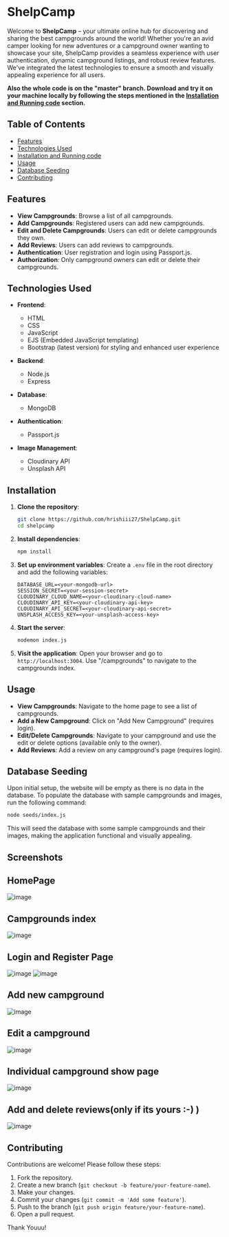 # ShelpCamp

Welcome to **ShelpCamp** – your ultimate online hub for discovering and sharing the best campgrounds around the world! Whether you're an avid camper looking for new adventures or a campground owner wanting to showcase your site, ShelpCamp provides a seamless experience with user authentication, dynamic campground listings, and robust review features. We've integrated the latest technologies to ensure a smooth and visually appealing experience for all users.

**Also the whole code is on the "master" branch. Download and try it on your machine locally by following the steps mentioned in the [Installation and Running code](#installation) section.**

## Table of Contents
- [Features](#features)
- [Technologies Used](#technologies-used)
- [Installation and Running code](#installation)
- [Usage](#usage)
- [Database Seeding](#database-seeding)
- [Contributing](#contributing)

## Features
- **View Campgrounds**: Browse a list of all campgrounds.
- **Add Campgrounds**: Registered users can add new campgrounds.
- **Edit and Delete Campgrounds**: Users can edit or delete campgrounds they own.
- **Add Reviews**: Users can add reviews to campgrounds.
- **Authentication**: User registration and login using Passport.js.
- **Authorization**: Only campground owners can edit or delete their campgrounds.

## Technologies Used
- **Frontend**:
  - HTML
  - CSS
  - JavaScript
  - EJS (Embedded JavaScript templating)
  - Bootstrap (latest version) for styling and enhanced user experience

- **Backend**:
  - Node.js
  - Express

- **Database**:
  - MongoDB

- **Authentication**:
  - Passport.js

- **Image Management**:
  - Cloudinary API
  - Unsplash API

## Installation
1. **Clone the repository**:
    ```bash
    git clone https://github.com/hrishiii27/ShelpCamp.git
    cd shelpcamp
    ```

2. **Install dependencies**:
    ```bash
    npm install
    ```

3. **Set up environment variables**:
    Create a `.env` file in the root directory and add the following variables:
    ```plaintext
    DATABASE_URL=<your-mongodb-url>
    SESSION_SECRET=<your-session-secret>
    CLOUDINARY_CLOUD_NAME=<your-cloudinary-cloud-name>
    CLOUDINARY_API_KEY=<your-cloudinary-api-key>
    CLOUDINARY_API_SECRET=<your-cloudinary-api-secret>
    UNSPLASH_ACCESS_KEY=<your-unsplash-access-key>
    ```

4. **Start the server**:
    ```bash
    nodemon index.js
    ```

5. **Visit the application**:
    Open your browser and go to `http://localhost:3004`.
    Use "/campgrounds" to navigate to the campgrounds index.

## Usage
- **View Campgrounds**: Navigate to the home page to see a list of campgrounds.
- **Add a New Campground**: Click on "Add New Campground" (requires login).
- **Edit/Delete Campgrounds**: Navigate to your campground and use the edit or delete options (available only to the owner).
- **Add Reviews**: Add a review on any campground's page (requires login).

## Database Seeding
Upon initial setup, the website will be empty as there is no data in the database. To populate the database with sample campgrounds and images, run the following command:
```bash
node seeds/index.js
```
This will seed the database with some sample campgrounds and their images, making the application functional and visually appealing.

## Screenshots

## HomePage
![image](https://github.com/hrishiii27/ShelpCamp/assets/158267376/78c08915-5ed0-4b1b-a505-bbec537e79df)

## Campgrounds index
![image](https://github.com/hrishiii27/ShelpCamp/assets/158267376/66a2e211-cd49-4a6d-ada8-f9c7346319e9)

## Login and Register Page
![image](https://github.com/hrishiii27/ShelpCamp/assets/158267376/27d50341-ea8b-4304-8fd7-e90a290df756)
![image](https://github.com/hrishiii27/ShelpCamp/assets/158267376/6a488ab0-ef6d-4ee4-9693-f17d5ff176ee)

## Add new campground
![image](https://github.com/hrishiii27/ShelpCamp/assets/158267376/03974d9d-6798-44d8-b9db-29de9bcb3cba)

## Edit a campground
![image](https://github.com/hrishiii27/ShelpCamp/assets/158267376/b41bfcf9-9fb7-4ef5-bcc1-ae371e97ec55)

## Individual campground show page
![image](https://github.com/hrishiii27/ShelpCamp/assets/158267376/c85b386b-989f-44c2-b70e-15b94d13493d)

## Add and delete reviews(only if its yours :-) )
![image](https://github.com/hrishiii27/ShelpCamp/assets/158267376/6dedf499-e178-44ce-b2d3-143b6495d8a9)


## Contributing
Contributions are welcome! Please follow these steps:
1. Fork the repository.
2. Create a new branch (`git checkout -b feature/your-feature-name`).
3. Make your changes.
4. Commit your changes (`git commit -m 'Add some feature'`).
5. Push to the branch (`git push origin feature/your-feature-name`).
6. Open a pull request.

Thank Youuu!
